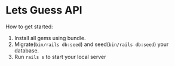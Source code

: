 # Lets Guess API

How to get started:

1. Install all gems using bundle.
2. Migrate(`bin/rails db:seed`) and seed(`bin/rails db:seed`) your database.
3. Run `rails s` to start your local server
